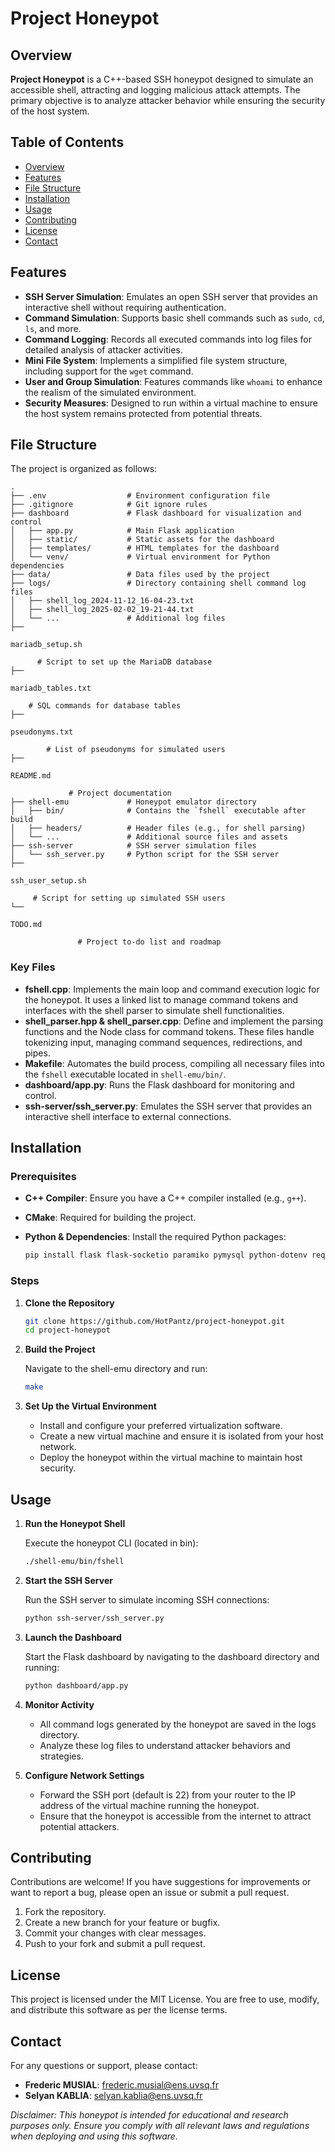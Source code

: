 # Project Honeypot

## Overview

**Project Honeypot** is a C++-based SSH honeypot designed to simulate an accessible shell, attracting and logging malicious attack attempts. The primary objective is to analyze attacker behavior while ensuring the security of the host system.

## Table of Contents

- [Overview](#overview)
- [Features](#features)
- [File Structure](#file-structure)
- [Installation](#installation)
- [Usage](#usage)
- [Contributing](#contributing)
- [License](#license)
- [Contact](#contact)

## Features

- **SSH Server Simulation**: Emulates an open SSH server that provides an interactive shell without requiring authentication.
- **Command Simulation**: Supports basic shell commands such as `sudo`, `cd`, `ls`, and more.
- **Command Logging**: Records all executed commands into log files for detailed analysis of attacker activities.
- **Mini File System**: Implements a simplified file system structure, including support for the `wget` command.
- **User and Group Simulation**: Features commands like `whoami` to enhance the realism of the simulated environment.
- **Security Measures**: Designed to run within a virtual machine to ensure the host system remains protected from potential threats.

## File Structure

The project is organized as follows:

```
.
├── .env                  # Environment configuration file
├── .gitignore            # Git ignore rules
├── dashboard             # Flask dashboard for visualization and control
│   ├── app.py            # Main Flask application
│   ├── static/           # Static assets for the dashboard
│   ├── templates/        # HTML templates for the dashboard
│   └── venv/             # Virtual environment for Python dependencies
├── data/                 # Data files used by the project
├── logs/                 # Directory containing shell command log files
│   ├── shell_log_2024-11-12_16-04-23.txt
│   ├── shell_log_2025-02-02_19-21-44.txt
│   └── ...               # Additional log files
├── 

mariadb_setup.sh

      # Script to set up the MariaDB database
├── 

mariadb_tables.txt

    # SQL commands for database tables
├── 

pseudonyms.txt

        # List of pseudonyms for simulated users
├── 

README.md

             # Project documentation
├── shell-emu             # Honeypot emulator directory
│   ├── bin/              # Contains the `fshell` executable after build
│   ├── headers/          # Header files (e.g., for shell parsing)
│   └── ...               # Additional source files and assets
├── ssh-server            # SSH server simulation files
│   └── ssh_server.py     # Python script for the SSH server
├── 

ssh_user_setup.sh

     # Script for setting up simulated SSH users
└── 

TODO.md

               # Project to-do list and roadmap
```

### Key Files

- **fshell.cpp**: Implements the main loop and command execution logic for the honeypot. It uses a linked list to manage command tokens and interfaces with the shell parser to simulate shell functionalities.
- **shell_parser.hpp & shell_parser.cpp**: Define and implement the parsing functions and the Node class for command tokens. These files handle tokenizing input, managing command sequences, redirections, and pipes.
- **Makefile**: Automates the build process, compiling all necessary files into the `fshell` executable located in `shell-emu/bin/`.
- **dashboard/app.py**: Runs the Flask dashboard for monitoring and control.
- **ssh-server/ssh_server.py**: Emulates the SSH server that provides an interactive shell interface to external connections.

## Installation

### Prerequisites

- **C++ Compiler**: Ensure you have a C++ compiler installed (e.g., `g++`).
- **CMake**: Required for building the project.
- **Python & Dependencies**: Install the required Python packages:
  
  ```bash
  pip install flask flask-socketio paramiko pymysql python-dotenv requests
  ```

### Steps

1. **Clone the Repository**

    ```bash
    git clone https://github.com/HotPantz/project-honeypot.git
    cd project-honeypot
    ```

2. **Build the Project**

    Navigate to the shell-emu directory and run:

    ```bash
    make
    ```

3. **Set Up the Virtual Environment**
    - Install and configure your preferred virtualization software.
    - Create a new virtual machine and ensure it is isolated from your host network.
    - Deploy the honeypot within the virtual machine to maintain host security.

## Usage

1. **Run the Honeypot Shell**

    Execute the honeypot CLI (located in bin):

    ```bash
    ./shell-emu/bin/fshell
    ```

2. **Start the SSH Server**

    Run the SSH server to simulate incoming SSH connections:

    ```bash
    python ssh-server/ssh_server.py
    ```

3. **Launch the Dashboard**

    Start the Flask dashboard by navigating to the dashboard directory and running:

    ```bash
    python dashboard/app.py
    ```

4. **Monitor Activity**

    - All command logs generated by the honeypot are saved in the logs directory.
    - Analyze these log files to understand attacker behaviors and strategies.

5. **Configure Network Settings**

    - Forward the SSH port (default is 22) from your router to the IP address of the virtual machine running the honeypot.
    - Ensure that the honeypot is accessible from the internet to attract potential attackers.

## Contributing

Contributions are welcome! If you have suggestions for improvements or want to report a bug, please open an issue or submit a pull request.

1. Fork the repository.
2. Create a new branch for your feature or bugfix.
3. Commit your changes with clear messages.
4. Push to your fork and submit a pull request.

## License

This project is licensed under the MIT License. You are free to use, modify, and distribute this software as per the license terms.

## Contact

For any questions or support, please contact:

- **Frederic MUSIAL**: [frederic.musial@ens.uvsq.fr](mailto:frederic.musial@ens.uvsq.fr)
- **Selyan KABLIA**: [selyan.kablia@ens.uvsq.fr](mailto:selyan.kablia@ens.uvsq.fr)

_Disclaimer: This honeypot is intended for educational and research purposes only. Ensure you comply with all relevant laws and regulations when deploying and using this software._